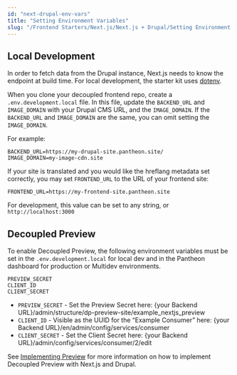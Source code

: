 ```yaml
---
id: "next-drupal-env-vars"
title: "Setting Environment Variables"
slug: "/Frontend Starters/Next.js/Next.js + Drupal/Setting Environment Variables"
---
```


## Local Development

In order to fetch data from the Drupal instance, Next.js needs to know the endpoint
at build time. For local development, the starter kit uses [dotenv](https://www.npmjs.com/package/dotenv).

When you clone your decoupled frontend repo, create a `.env.development.local` file.
In this file, update the `BACKEND_URL` and `IMAGE_DOMAIN` with your Drupal CMS URL, and the `IMAGE_DOMAIN`.
If the `BACKEND_URL` and `IMAGE_DOMAIN` are the same, you can omit setting the `IMAGE_DOMAIN`.

For example:

```
BACKEND_URL=https://my-drupal-site.pantheon.site/
IMAGE_DOMAIN=my-image-cdn.site
```

If your site is translated and you would like the hreflang metadata set correctly, 
you may set `FRONTEND_URL` to the URL of your frontend site:

```
FRONTEND_URL=https://my-frontend-site.pantheon.site
```

For development, this value can be set to any string, or `http://localhost:3000`

## Decoupled Preview

To enable Decoupled Preview, the following environment variables must be set
in the `.env.development.local` for local dev and in the Pantheon dashboard for production or
Multidev environments.

```
PREVIEW_SECRET
CLIENT_ID
CLIENT_SECRET
```

- `PREVIEW_SECRET` - Set the Preview Secret here: {your Backend URL}/admin/structure/dp-preview-site/example_nextjs_preview
- `CLIENT_ID` - Visible as the UUID for the “Example Consumer” here: {your Backend URL}/en/admin/config/services/consumer
- `CLIENT_SECRET` - Set the Client Secret here: {your Backend URL}/admin/config/services/consumer/2/edit

See [Implementing Preview](./implementing-preview.md) for more information on how to implement Decoupled Preview with Next.js and Drupal.
